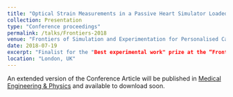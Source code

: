 ```yaml
---
title: "Optical Strain Measurements in a Passive Heart Simulator Loaded with different haemodynamic conditions"
collection: Presentation
type: "Conference proceedings"
permalink: /talks/Frontiers-2018
venue: "Frontiers of Simulation and Experimentation for Personalised Cardiovascular Management and Treatment conference"
date: 2018-07-19
excerpt: "Finalist for the "Best experimental work" prize at the “Frontiers of Simulation and Experimentation for Personalised Cardiovascular Management and Treatment [conference](http://www.vph-case.eu/index.php/ta05-london/)."
location: "London, UK"
---
```


An extended version of the Conference Article will be published in [Medical Engineering & Physics](https://www.journals.elsevier.com/medical-engineering-and-physics) and available to download soon.
